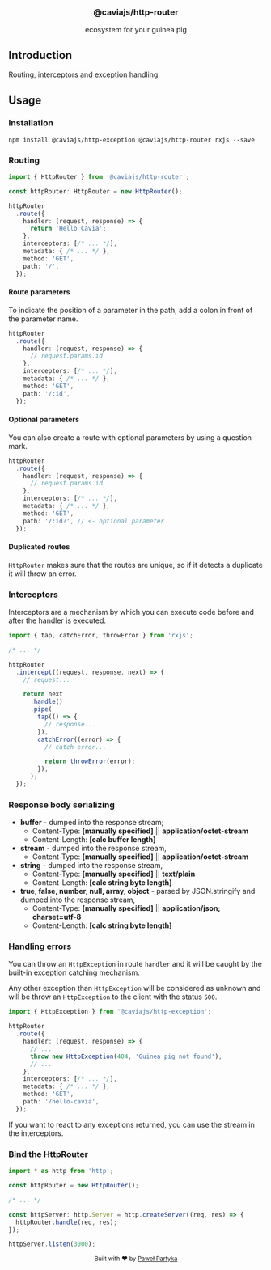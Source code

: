 <div align="center">
<h3>@caviajs/http-router</h3>
<p>ecosystem for your guinea pig</p>
</div>

## Introduction

Routing, interceptors and exception handling.

## Usage

### Installation

```shell
npm install @caviajs/http-exception @caviajs/http-router rxjs --save
```

### Routing

```typescript
import { HttpRouter } from '@caviajs/http-router';

const httpRouter: HttpRouter = new HttpRouter();

httpRouter
  .route({
    handler: (request, response) => {
      return 'Hello Cavia';
    },
    interceptors: [/* ... */],
    metadata: { /* ... */ },
    method: 'GET',
    path: '/',
  });
```

#### Route parameters

To indicate the position of a parameter in the path, add a colon in front of the parameter name.

```typescript
httpRouter
  .route({
    handler: (request, response) => {
      // request.params.id
    },
    interceptors: [/* ... */],
    metadata: { /* ... */ },
    method: 'GET',
    path: '/:id',
  });
```

#### Optional parameters

You can also create a route with optional parameters by using a question mark.

```typescript
httpRouter
  .route({
    handler: (request, response) => {
      // request.params.id
    },
    interceptors: [/* ... */],
    metadata: { /* ... */ },
    method: 'GET',
    path: '/:id?', // <- optional parameter
  });
```

#### Duplicated routes

`HttpRouter` makes sure that the routes are unique, so if it detects a duplicate it will throw an error.

### Interceptors

Interceptors are a mechanism by which you can execute code before and after the handler is executed.

```typescript
import { tap, catchError, throwError } from 'rxjs';

/* ... */

httpRouter
  .intercept((request, response, next) => {
    // request...

    return next
      .handle()
      .pipe(
        tap(() => {
          // response...
        }),
        catchError((error) => {
          // catch error...

          return throwError(error);
        }),
      );
  });
```

### Response body serializing

* **buffer** - dumped into the response stream;
  * Content-Type: **[manually specified]** || **application/octet-stream**
  * Content-Length: **[calc buffer length]**
* **stream** - dumped into the response stream,
  * Content-Type: **[manually specified]** || **application/octet-stream**
* **string** - dumped into the response stream,
  * Content-Type: **[manually specified]** || **text/plain**
  * Content-Length: **[calc string byte length]**
* **true, false, number, null, array, object** - parsed by JSON.stringify and dumped into the response stream,
  * Content-Type: **[manually specified]** || **application/json; charset=utf-8**
  * Content-Length: **[calc string byte length]**

### Handling errors

You can throw an `HttpException` in route `handler` and it will be caught by the built-in exception catching mechanism.

Any other exception than `HttpException` will be considered as unknown and will be throw an `HttpException` to the
client with the status `500`.

```typescript
import { HttpException } from '@caviajs/http-exception';

httpRouter
  .route({
    handler: (request, response) => {
      // ...
      throw new HttpException(404, 'Guinea pig not found');
      // ...
    },
    interceptors: [/* ... */],
    metadata: { /* ... */ },
    method: 'GET',
    path: '/hello-cavia',
  });
```

If you want to react to any exceptions returned, you can use the stream in the interceptors.

### Bind the HttpRouter

```typescript
import * as http from 'http';

const httpRouter = new HttpRouter();

/* ... */

const httpServer: http.Server = http.createServer((req, res) => {
  httpRouter.handle(req, res);
});

httpServer.listen(3000);
```

<div align="center">
  <sub>Built with ❤︎ by <a href="https://partyka.dev">Paweł Partyka</a></sub>
</div>
